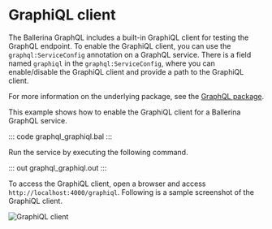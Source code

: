 # GraphiQL client

The Ballerina GraphQL includes a built-in GraphiQL client for testing the GraphQL endpoint. To enable the GraphiQL client, you can use the `graphql:ServiceConfig` annotation on a GraphQL service. There is a field named `graphiql` in the `graphql:ServiceConfig`, where you can enable/disable the GraphiQL client and provide a path to the GraphiQL client.

For more information on the underlying package, see the [GraphQL package](https://lib.ballerina.io/ballerina/graphql/latest/).

This example shows how to enable the GraphiQL client for a Ballerina GraphQL service.

::: code graphql_graphiql.bal :::

Run the service by executing the following command.

::: out graphql_graphiql.out :::

To access the GraphiQL client, open a browser and access `http://localhost:4000/graphiql`. Following is a sample screenshot of the GraphiQL client.

![GraphiQL client](/learn/by-example/images/graphiql-client.png "GraphiQL Client")
